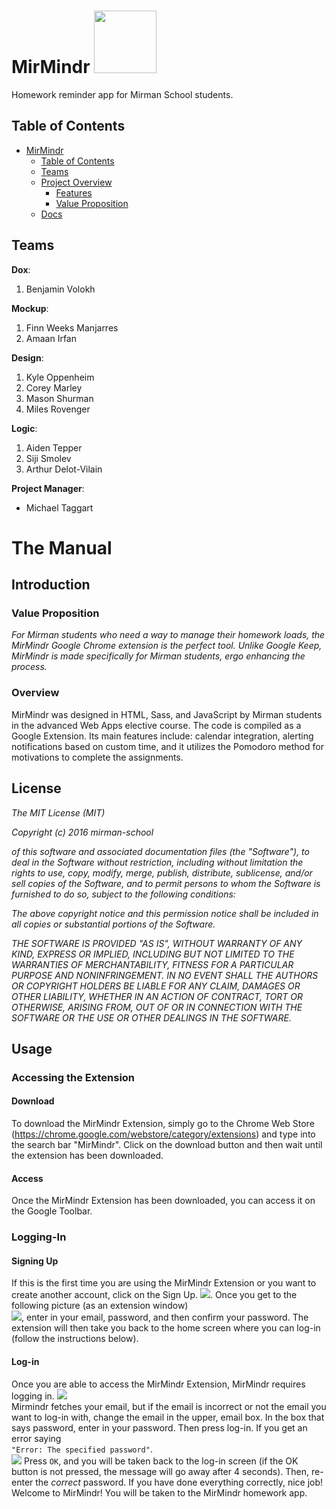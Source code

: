 # MirMindr <img src="http://www.k12academics.com/sites/default/files/Mirmanwallgatesweb.jpg" width="100">
Homework reminder app for Mirman School students.

## Table of Contents
- [MirMindr ](#mirmindr-img-srchttpwwwk12academicscomsitesdefaultfilesmirmanwallgateswebjpg-width100)
	- [Table of Contents](#table-of-contents)
	- [Teams](#teams)
	- [Project Overview](#project-overview)
		- [Features](#features)
		- [Value Proposition](#value-proposition)
	- [Docs](#docs)

## Teams
**Dox**:
1. Benjamin Volokh

**Mockup**:
1. Finn Weeks Manjarres
2. Amaan Irfan

**Design**:
1. Kyle Oppenheim
2. Corey Marley
3. Mason Shurman
4. Miles Rovenger

**Logic**:
1. Aiden Tepper
2. Siji Smolev
3. Arthur Delot-Vilain

**Project Manager**:
* Michael Taggart

# The Manual

## Introduction

### Value Proposition
*For Mirman students who need a way to manage their homework loads, the MirMindr Google Chrome extension is the perfect tool. Unlike Google Keep, MirMindr is made specifically for Mirman students, ergo enhancing the process.*

### Overview
MirMindr was designed in HTML, Sass, and JavaScript by Mirman students in the advanced Web Apps elective course. The code is compiled as a Google Extension. Its main features include: calendar integration, alerting notifications based on custom time, and it utilizes the Pomodoro method for motivations to complete the assignments.

## License
*The MIT License (MIT)*

*Copyright (c) 2016 mirman-school*

*of this software and associated documentation files (the "Software"), to deal
in the Software without restriction, including without limitation the rights
to use, copy, modify, merge, publish, distribute, sublicense, and/or sell
copies of the Software, and to permit persons to whom the Software is
furnished to do so, subject to the following conditions:*

*The above copyright notice and this permission notice shall be included in all
copies or substantial portions of the Software.*

*THE SOFTWARE IS PROVIDED "AS IS", WITHOUT WARRANTY OF ANY KIND, EXPRESS OR
IMPLIED, INCLUDING BUT NOT LIMITED TO THE WARRANTIES OF MERCHANTABILITY,
FITNESS FOR A PARTICULAR PURPOSE AND NONINFRINGEMENT. IN NO EVENT SHALL THE
AUTHORS OR COPYRIGHT HOLDERS BE LIABLE FOR ANY CLAIM, DAMAGES OR OTHER
LIABILITY, WHETHER IN AN ACTION OF CONTRACT, TORT OR OTHERWISE, ARISING FROM,
OUT OF OR IN CONNECTION WITH THE SOFTWARE OR THE USE OR OTHER DEALINGS IN THE
SOFTWARE.*

## Usage

### Accessing the Extension

#### Download
To download the MirMindr Extension, simply go to the Chrome Web Store (https://chrome.google.com/webstore/category/extensions) and type into the search bar "MirMindr". Click on the download button and then wait until the extension has been downloaded.

#### Access
Once the MirMindr Extension has been downloaded, you can access it on the Google Toolbar.

### Logging-In

#### Signing Up
If this is the first time you are using the MirMindr Extension or you want to create another account, click on the Sign Up. <img src="http://imageshack.com/a/img924/2616/ZrWLpO.png">. Once you get to the following picture (as an extension window)<br><img src="http://imageshack.com/a/img924/9696/SGLaxz.png">, enter in your email, password, and then confirm your password. The extension will then take you back to the home screen where you can log-in (follow the instructions below).

#### Log-in
Once you are able to access the MirMindr Extension, MirMindr requires logging in. <img src="http://i.imgur.com/8uouyPR.png"><br>Mirmindr fetches your email, but if the email is incorrect or not the email you want to log-in with, change the email in the upper, email box. In the box that says password, enter in your password. Then press log-in. If you get an error saying<br>`"Error: The specified password"`.<br><img src="http://imageshack.com/a/img923/5153/9u7FzT.png"> Press `OK`, and you will be taken back to the log-in screen (if the OK button is not pressed, the message will go away after 4 seconds). Then, re-enter the <i>correct</i> password. If you have done everything correctly, nice job! Welcome to MirMindr! You will be taken to the MirMindr homework app. 
